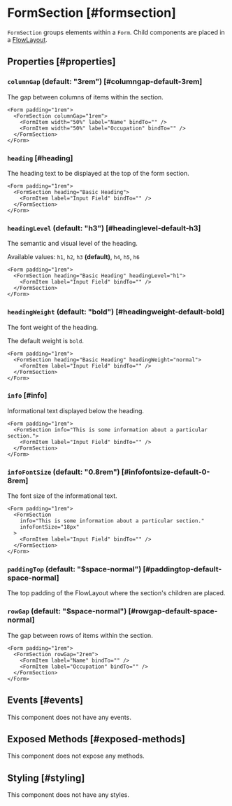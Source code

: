 # FormSection [#formsection]

`FormSection` groups elements within a `Form`. Child components are placed in a [FlowLayout](/components/FlowLayout).

## Properties [#properties]

### `columnGap` (default: "3rem") [#columngap-default-3rem]

The gap between columns of items within the section.

```xmlui-pg copy display name="Example: columnGap"
<Form padding="1rem">
  <FormSection columnGap="1rem">
    <FormItem width="50%" label="Name" bindTo="" />
    <FormItem width="50%" label="Occupation" bindTo="" />
  </FormSection>
</Form>
```

### `heading` [#heading]

The heading text to be displayed at the top of the form section.

```xmlui-pg copy display name="Example: heading"
<Form padding="1rem">
  <FormSection heading="Basic Heading">
    <FormItem label="Input Field" bindTo="" />
  </FormSection>
</Form>
```

### `headingLevel` (default: "h3") [#headinglevel-default-h3]

The semantic and visual level of the heading.

Available values: `h1`, `h2`, `h3` **(default)**, `h4`, `h5`, `h6`

```xmlui-pg copy display name="Example: headingLevel"
<Form padding="1rem">
  <FormSection heading="Basic Heading" headingLevel="h1">
    <FormItem label="Input Field" bindTo="" />
  </FormSection>
</Form>
```

### `headingWeight` (default: "bold") [#headingweight-default-bold]

The font weight of the heading.

The default weight is `bold`.

```xmlui-pg copy display name="Example: headingWeight"
<Form padding="1rem">
  <FormSection heading="Basic Heading" headingWeight="normal">
    <FormItem label="Input Field" bindTo="" />
  </FormSection>
</Form>
```

### `info` [#info]

Informational text displayed below the heading.

```xmlui-pg copy display name="Example: info"
<Form padding="1rem">
  <FormSection info="This is some information about a particular section.">
    <FormItem label="Input Field" bindTo="" />
  </FormSection>
</Form>
```

### `infoFontSize` (default: "0.8rem") [#infofontsize-default-0-8rem]

The font size of the informational text.

```xmlui-pg copy {4} display name="Example: infoFontSize"
<Form padding="1rem">
  <FormSection
    info="This is some information about a particular section."
    infoFontSize="18px"
  >
    <FormItem label="Input Field" bindTo="" />
  </FormSection>
</Form>
```

### `paddingTop` (default: "$space-normal") [#paddingtop-default-space-normal]

The top padding of the FlowLayout where the section's children are placed.

### `rowGap` (default: "$space-normal") [#rowgap-default-space-normal]

The gap between rows of items within the section.

```xmlui-pg copy display name="Example: rowGap"
<Form padding="1rem">
  <FormSection rowGap="2rem">
    <FormItem label="Name" bindTo="" />
    <FormItem label="Occupation" bindTo="" />
  </FormSection>
</Form>
```

## Events [#events]

This component does not have any events.

## Exposed Methods [#exposed-methods]

This component does not expose any methods.

## Styling [#styling]

This component does not have any styles.
